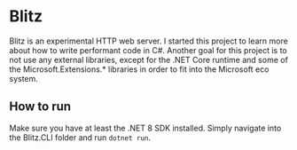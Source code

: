 # Blitz

Blitz is an experimental HTTP web server. I started this project to learn more about how to write performant code in C#.
Another goal for this project is to not use any external libraries, except for the .NET Core runtime and some of the 
Microsoft.Extensions.* libraries in order to fit into the Microsoft eco system.

## How to run
Make sure you have at least the .NET 8 SDK installed.
Simply navigate into the Blitz.CLI folder and run `dotnet run`.
